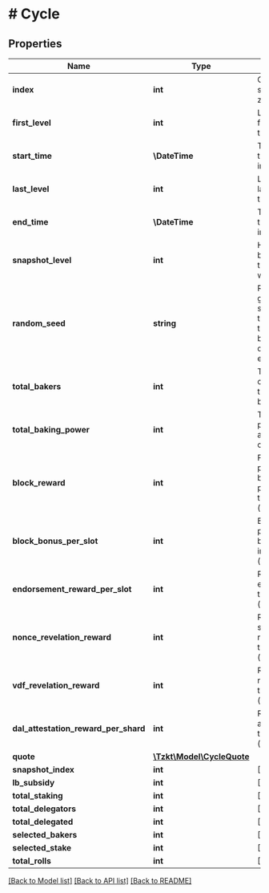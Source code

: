 # # Cycle

## Properties

Name | Type | Description | Notes
------------ | ------------- | ------------- | -------------
**index** | **int** | Cycle index starting from zero | [optional]
**first_level** | **int** | Level of the first block in the cycle | [optional]
**start_time** | **\DateTime** | Timestamp of the first block in the cycle | [optional]
**last_level** | **int** | Level of the last block in the cycle | [optional]
**end_time** | **\DateTime** | Timestamp of the last block in the cycle | [optional]
**snapshot_level** | **int** | Height of the block where the snapshot was taken | [optional]
**random_seed** | **string** | Randomly generated seed used by the network for things like baking rights distribution etc. | [optional]
**total_bakers** | **int** | Total number of all active in this cycle bakers | [optional]
**total_baking_power** | **int** | Total baking power of all active in this cycle bakers | [optional]
**block_reward** | **int** | Fixed reward paid to the block payload proposer in this cycle (micro tez) | [optional]
**block_bonus_per_slot** | **int** | Bonus reward paid to the block producer in this cycle (micro tez) | [optional]
**endorsement_reward_per_slot** | **int** | Reward for endorsing in this cycle (micro tez) | [optional]
**nonce_revelation_reward** | **int** | Reward for seed nonce revelation in this cycle (micro tez) | [optional]
**vdf_revelation_reward** | **int** | Reward for vdf revelation in this cycle (micro tez) | [optional]
**dal_attestation_reward_per_shard** | **int** | Reward for dal attestation in this cycle (micro tez) | [optional]
**quote** | [**\Tzkt\Model\CycleQuote**](CycleQuote.md) |  | [optional]
**snapshot_index** | **int** | [DEPRECATED] | [optional]
**lb_subsidy** | **int** | [DEPRECATED] | [optional]
**total_staking** | **int** | [DEPRECATED] | [optional]
**total_delegators** | **int** | [DEPRECATED] | [optional]
**total_delegated** | **int** | [DEPRECATED] | [optional]
**selected_bakers** | **int** | [DEPRECATED] | [optional]
**selected_stake** | **int** | [DEPRECATED] | [optional]
**total_rolls** | **int** | [DEPRECATED] | [optional]

[[Back to Model list]](../../README.md#models) [[Back to API list]](../../README.md#endpoints) [[Back to README]](../../README.md)
